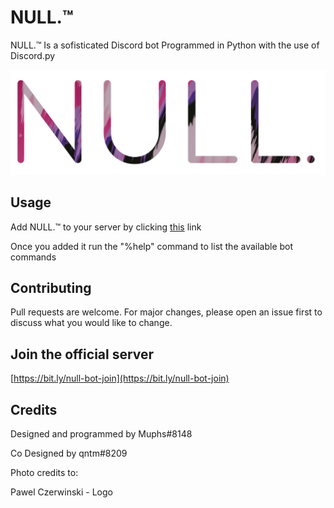 # NULL.™ 

NULL.™ Is a sofisticated Discord bot Programmed in Python with the use of Discord.py

<p align="center">
  <img src="NULL banner_rounded.png" width="1024" title="NULL.™ Banner">
</p>

## Usage

Add NULL.™ to your server by clicking [this](https://bit.ly/null-bot-add) link

Once you added it run the "%help" command to list the available bot commands

## Contributing
Pull requests are welcome. For major changes, please open an issue first to discuss what you would like to change.

## Join the official server
[https://bit.ly/null-bot-join](https://bit.ly/null-bot-join)

## Credits
Designed and programmed by Muphs#8148

Co Designed by qntm#8209


Photo credits to:

Pawel Czerwinski - Logo
